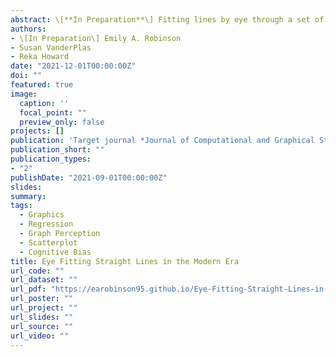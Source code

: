 ```yaml
---
abstract: \[**In Preparation**\] Fitting lines by eye through a set of points has been explored since the 20th century. Common methods of fitting trends by eye involve maneuvering a string, black thread, or ruler until the fit is suitable, then drawing the line through the set of points. In 2015, the New York Times introduced an interactive feature, called 'You Draw It'. Readers are asked to input their own assumptions about various metrics and compare how these assumptions relate to reality. The New York Times team utilizes Data Driven Documents (D3) that allows readers to predict these metrics by drawing a line on their computer screen with their computer mouse. In my research, I established ‘You Draw It’ as a method for graphical testing by adapting the New York Times feature. I recruited participants via crowdsourcing websites and replicated the study found in Eye Fitting Straight Lines (Mosteller et al., 1981). Participants were directed to an RShiny application link and shown points following a linear trend and asked to draw a line through the data points using their computer mouse; task plots were generated using the r2d3 package in R statistical software. A linear mixed model and a generalized additive mixed model were used to determine the relationship between the participants drawn points and the best fit lines. Results from my study were consistent with those found in the previous study; when shown points following a linear trend, participants tended to fit the slope of the first principal component over the slope of the least-squares regression line. This trend was most prominent when shown data simulated with larger variances. The reproducibility of these results serves as evidence of the reliability of the you draw it method. Future work is necessary to implement the 'You Draw It' tool as a method of testing graphics. 
authors:
- \[In Preparation\] Emily A. Robinson
- Susan VanderPlas
- Reka Howard
date: "2021-12-01T00:00:00Z"
doi: ""
featured: true
image:
  caption: ''
  focal_point: ""
  preview_only: false
projects: []
publication: 'Target journal *Journal of Computational and Graphical Statistics*'
publication_short: ""
publication_types:
- "2"
publishDate: "2021-09-01T00:00:00Z"
slides:
summary: 
tags:
  - Graphics
  - Regression
  - Graph Perception
  - Scatterplot
  - Cognitive Bias
title: Eye Fitting Straight Lines in the Modern Era
url_code: ""
url_dataset: ""
url_pdf: "https://earobinson95.github.io/Eye-Fitting-Straight-Lines-in-the-Modern-Era/Eye-Fitting-Straight-Lines-in-the-Modern-Era.pdf"
url_poster: ""
url_project: ""
url_slides: ""
url_source: ""
url_video: ""
---
```


